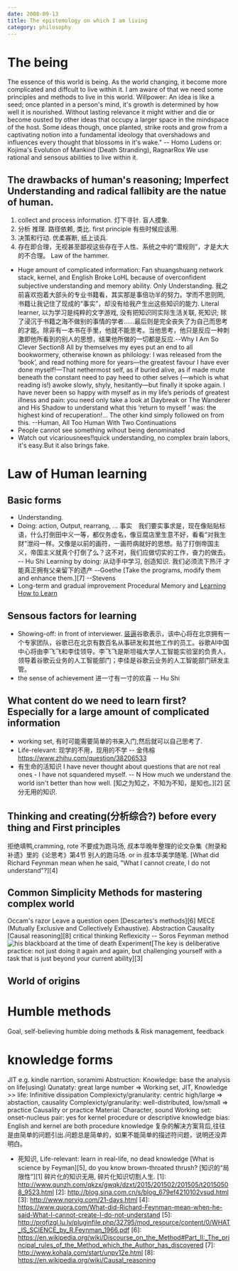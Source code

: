 ```yaml
---
date: 2008-09-13
title: The epistemology on which I am living
category: philosophy
---
```

# The being
The essence of this world is being. 
As the world changing, it become more complicated and diffcult to live within it.
I am aware of that we need some principles and methods to live in this world.
Willpower: An idea is like a seed; once planted in a person's mind, it's growth is determined by how well it is nourished. Without lasting relevance it might wither and die or become ousted by other ideas that occupy a larger space in the mindspace of the host. Some ideas though, once planted, strike roots and grow from a captivating notion into a fundamental ideology that overshadows and influences every thought that blossoms in it's wake." -- Homo Ludens or: Kojima's Evolution of Mankind (Death Stranding), RagnarRox
We use rational and sensous abilities to live within it.
## The drawbacks of human's reasoning;  Imperfect Understanding and radical fallibity are the natue of human.
1. collect and process information. 灯下寻针. 盲人摸象.
2. 分析 推理. 路径依赖, 类比. first principle 有些时候应该用.
3. 决策和行动. 优柔寡断, 纸上谈兵.
4. 存在即合理，无视甚至鄙视这些存在于人性、系统之中的“潜规则”，才是大大的不合理。
Law of the hammer. 
* Huge amount of complicated information: Fan shuangshuang network stack, kernel, and English
Broke LoHL because of overconfident subjective understanding and memory ability. Only Understanding.
我之前喜欢抱着大部头的专业书籍看，其实那是事倍功半的努力。学而不思则罔, 书籍让我记住了现成的“事实”，却没有给我产生出这些知识的能力.
Literal learner, 以为学习是纯粹的文字游戏, 没有把知识同实际生活关联, 死知识; 
除了浸沉于书籍之海不做别的事情的学者……最后则是完全丧失了为自己而思考的才能。除非有一本书在手里，他就不能思考。当他思考，他只是反应一种刺激即他所看到的别人的思想，结果他所做的一切都是反应.--Why I Am So Clever  Section8
All by themselves my eyes put an end to all bookwormery, otherwise known as philology: I was released from the ‘book’, and read nothing more for years—the greatest favour I have ever done myself!—That nethermost self, as if buried alive, as if made mute beneath the constant need to pay heed to other selves (—which is what reading is!) awoke slowly, shyly, hesitantly—but finally it spoke again. I have never been so happy with myself as in my life’s periods of greatest illness and pain: you need only take a look at Daybreak or The Wanderer and His Shadow to understand what this ‘return to myself ’ was: the highest kind of recuperation!... The other kind simply followed on from this. --Human, All Too Human With Two Continuations
* People cannot see something wihout being denominated
* Watch out vicariousnees!!quick understanding, no complex brain labors, it's easy.But it also brings fake. 
# Law of Human learning
## Basic forms
* Understanding.
* Doing: action, Output, rearrang, ...
事实　我们要实事求是，现在像贴贴标语，什么打倒田中义一等，都仅务虚名，像豆腐店里生意不好，看看“对我生财”泄闷一样。又像是以前的画符，一画符病就好的思想。贴了打倒帝国主义，帝国主义就真个打倒了么？这不对，我们应做切实的工作，奋力的做去。 -- Hu Shi
Learning by doing: 从动手中学习, 创造知识.
我们必须流下热汗 才能真正拥有父亲留下的遗产 --Goethe
[Take the programs, modify them and enhance them.][7]  --Stevens
* Long-term and gradual improvement
Procedural Memory and [Learning How to Learn](https://www.coursera.org/learn/ruhe-xuexi#syllabus)
## Sensous factors for learning
* Showing-off: in front of interviewer. [装逼](https://www.zhihu.com/question/30178891/answer/205055193)谷歌表示，该中心将在北京拥有一个专家团队，谷歌已在北京有数百名从事研发和其他工作的员工。谷歌AI中国中心将由李飞飞和李佳领导。李飞飞是斯坦福大学人工智能实验室的负责人，领导着谷歌云业务的人工智能部门；李佳是谷歌云业务的人工智能部门研发主管。
* the sense of achievement
进一寸有一寸的欢喜 -- Hu Shi
## What content do we need to learn first? Especially for a large amount of complicated information
* working set, 有时可能需要简单的书来入门,然后就可以自己思考了.
* Life-relevant: 现学的不用，现用的不学 -- 金伟榕 https://www.zhihu.com/question/38206533
* 有生命的活知识
I have never thought about questions that are not real ones - I have not squandered myself. -- N
How much we understand the world isn't better than how well.
[知之为知之，不知为不知，是知也。][2] 区分无用的知识.
## Thinking and creating(分析综合?) before every thing and First principles
拒绝填鸭,cramming, rote
不要成为跑马场, 叔本华晚年整理的论文杂集《附录和补遗》里的《论思考》第4节 别人的跑马场. or in 叔本华美学随笔. 
[What did Richard Feynman mean when he said, "What I cannot create, I do not understand"?][4]
## Common Simplicity Methods for mastering complex world
Occam's razor 
Leave a question open 
[Descartes's methods][6]
MECE (Mutually Exclusive and Collectively Exhaustive).
Abstraction
Causality [Causal reasoning][8]
critical thinking
Reflexicity -- Soros
Feynman method
![his blackboard at the time of death](http://archives.caltech.edu/pictures/1.10-29.jpg)
Experiment[The key is deliberative practice: not just doing it again and again, but challenging yourself with a task that is just beyond your current ability][3]
## World of origins
# Humble methods
Goal, self-believing humble doing methods & Risk management, feedback
# knowledge forms
JIT e.g. kindle narrtion, soramimi
Abstruction:
Knowledge: base the analysis on life(using)
Qunataty: great large number => Working set, JIT, Knowledge >> life: Infinitive dissipation
Complexicty/granularity: centric high/large => abstaction, causality
Complexicty/granularity: well-distributed, low/small => practice
Causality or practice
Material: Character, sound
Working set: 
onset-nucleus pair: yes for kernel 
procedure or descriptive knowledge bias: English and kernel are both procedure knowledge
复杂的解决方案背后,往往是由简单的问题引出.问题总是简单的，如果不能简单的描述符问题，说明还没弄明白。
* 死知识, Life-relevant: learn in real-life, no dead knowledge
[What is science by Feyman][5], do you know brown-throated thrush?
[知识的“局限性”][1] 碎片化的知识无用, 碎片化知识切割人生.
[1]: http://www.qunzh.com/qkzx/gwqk/dzxt/2015/201502/201505/t20150508_9523.html
[2]: http://blog.sina.com.cn/s/blog_679ef4210102vsud.html
[3]: http://www.norvig.com/21-days.html
[4]: https://www.quora.com/What-did-Richard-Feynman-mean-when-he-said-What-I-cannot-create-I-do-not-understand
[5]: http://profizgl.lu.lv/pluginfile.php/32795/mod_resource/content/0/WHAT_IS_SCIENCE_by_R.Feynman_1966.pdf
[6]: https://en.wikipedia.org/wiki/Discourse_on_the_Method#Part_II:_The_principal_rules_of_the_Method_which_the_Author_has_discovered
[7]: http://www.kohala.com/start/unpv12e.html
[8]: https://en.wikipedia.org/wiki/Causal_reasoning
